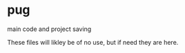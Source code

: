 # pug
main code and project saving

These files will likley be of no use, but if need they are here.
